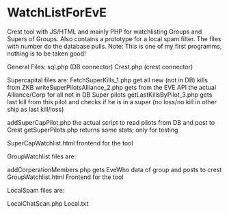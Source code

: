 # WatchListForEvE
Crest tool with JS/HTML and mainly PHP for watchlisting Groups and Supers of Groups. Also contains a prototype for a local spam filter.
The files with number do the database pulls.
Note: This is one of my first programms, nothing is to be taken good!

General Files:
sql.php (DB connector)
Crest.php (crest connector)

Supercapital files are:
FetchSuperKills_1.php get all new (not in DB) kills from ZKB
writeSuperPilotsAlliance_2.php gets from the EVE API the actual Alliance/Corp for all not in DB Super pilots
getLastKillsByPilot_3.php gets last kill from this pilot and checks if he is in a super (no loss/no kill in other ship as last kill/loss)

addSuperCapPilot.php the actual script to read pilots from DB and post to Crest
getSuperPilots.php returns some stats; only for testing

SuperCapWatchlist.html frontend for the tool

GroupWatchlist files are:

addCorperationMembers.php gets EveWho data of group and posts to crest
GroupWatchlist.html Frontend for the tool

LocalSpam files are:

LocalChatScan.php
Local.txt
